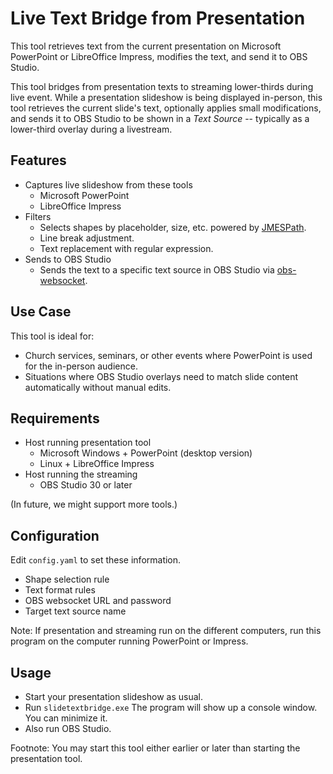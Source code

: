# Live Text Bridge from Presentation

This tool retrieves text from the current presentation on Microsoft PowerPoint or LibreOffice Impress,
modifies the text, and send it to OBS Studio.

This tool bridges from presentation texts to streaming lower-thirds during live event.
While a presentation slideshow is being displayed in-person,
this tool retrieves the current slide's text,
optionally applies small modifications,
and sends it to OBS Studio to be shown in a *Text Source*
-- typically as a lower-third overlay during a livestream.

## Features

- Captures live slideshow from these tools
  - Microsoft PowerPoint
  - LibreOffice Impress
- Filters
  - Selects shapes by placeholder, size, etc. powered by [JMESPath](https://jmespath.org/).
  - Line break adjustment.
  - Text replacement with regular expression.
- Sends to OBS Studio
  - Sends the text to a specific text source in OBS Studio via [obs-websocket](https://github.com/obsproject/obs-websocket).

## Use Case

This tool is ideal for:
- Church services, seminars, or other events where PowerPoint is used for the in-person audience.
- Situations where OBS Studio overlays need to match slide content automatically without manual edits.

## Requirements

- Host running presentation tool
  - Microsoft Windows + PowerPoint (desktop version)
  - Linux + LibreOffice Impress
- Host running the streaming
  - OBS Studio 30 or later

(In future, we might support more tools.)

## Configuration

Edit `config.yaml` to set these information.
- Shape selection rule
- Text format rules
- OBS websocket URL and password
- Target text source name

Note: If presentation and streaming run on the different computers,
run this program on the computer running PowerPoint or Impress.

## Usage

- Start your presentation slideshow as usual.
- Run `slidetextbridge.exe`
  The program will show up a console window. You can minimize it.
- Also run OBS Studio.

Footnote: You may start this tool either earlier or later than starting the presentation tool.

<!-- TODO: put an example
## Example
-->
